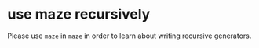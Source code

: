# use maze recursively

Please use `maze` in `maze` in order to learn about writing recursive generators.

